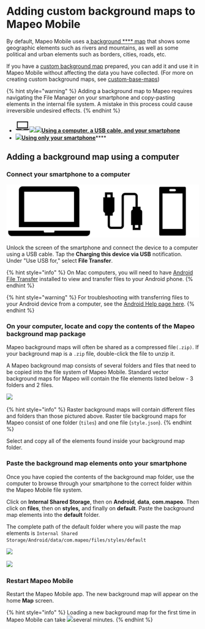 # Adding custom background maps to Mapeo Mobile

By default, Mapeo Mobile uses a[ ](../will-mapeo-work-out-of-the-box-for-me/default-base-map.md)[background **** map](../will-mapeo-work-out-of-the-box-for-me/default-base-map.md) that shows some geographic elements such as rivers and mountains, as well as some political and urban elements such as borders, cities, roads, etc.&#x20;

If you have a [custom background map](../customization-options/custom-base-maps/) prepared, you can add it and use it in Mapeo Mobile without affecting the data you have collected. (For more on creating custom background maps, see [custom-base-maps](../customization-options/custom-base-maps/ "mention"))

{% hint style="warning" %}
Adding a background map to Mapeo requires navigating the File Manager on your smartphone and copy-pasting elements in the internal file system. A mistake in this process could cause irreversible undesired effects.
{% endhint %}

* ****[![](../../.gitbook/assets/laptop-icon.png)****![](../../.gitbook/assets/USB\_cable.png)****![](../../.gitbook/assets/Smartphone\_icon.png)**Using a computer, a USB cable, and your smartphone**](adding-custom-base-maps-to-mapeo-mobile.md#a.-adding-the-base-map-using-a-computer)****
* [![](../../.gitbook/assets/Smartphone\_icon.png)**Using only your smartphone**](adding-custom-base-maps-to-mapeo-mobile.md#a.-adding-the-base-map-using-a-computer-1)****

## Adding a background map using a computer

### Connect your smartphone to a computer

![](../../.gitbook/assets/image.png)

Unlock the screen of the smartphone and connect the device to a computer using a USB cable. Tap the **Charging this device via USB** notification. Under "Use USB for," select **File Transfer**.

{% hint style="info" %}
On Mac computers, you will need to have [Android File Transfer](https://www.android.com/filetransfer/) installed to view and transfer files to your Android phone.
{% endhint %}

{% hint style="warning" %}
For troubleshooting with transferring files to your Android device from a computer, see the [Android Help page here](https://support.google.com/android/answer/9064445?hl=en#zippy=%2Cwindows-computer%2Cmac-computer%2Cchromebook).
{% endhint %}

### On your computer, locate and copy the contents of the Mapeo background map package

Mapeo background maps will often be shared as a compressed file`(.zip)`. If your background map is a `.zip` file, double-click the file to unzip it.

A Mapeo background map consists of several folders and files that need to be copied into the file system of Mapeo Mobile. Standard vector background maps for Mapeo will contain the file elements listed below - 3 folders and 2 files.

![](../../.gitbook/assets/Vector\_base\_map\_files.jpg)

{% hint style="info" %}
Raster background maps will contain different files and folders than those pictured above. Raster tile background maps for Mapeo consist of one folder (`tiles`) and one file (`style.json`).
{% endhint %}

Select and copy all of the elements found inside your background map folder.

### Paste the background map elements onto your smartphone

Once you have copied the contents of the background map folder, use the computer to browse through your smartphone to the correct folder within the Mapeo Mobile file system.&#x20;

Click on **Internal Shared Storage**, then on **Android**, **data**, **com.mapeo**. Then click on **files**, then on **styles,** and finally on **default**. Paste the background map elements into the **default** folder.&#x20;

The complete path of the default folder where you will paste the map elements is `Internal Shared Storage/Android/data/com.mapeo/files/styles/default`

![](../../.gitbook/assets/Mm\_Add\_base\_map\_via\_computer\_part1.jpg)

![](../../.gitbook/assets/Mm\_Add\_base\_map\_via\_computer\_part2.jpg)

### Restart Mapeo Mobile

Restart the Mapeo Mobile app. The new background map will appear on the home **Map** screen.&#x20;

{% hint style="info" %}
Loading a new background map for the first time in Mapeo Mobile can take ![](../../.gitbook/assets/watch\_time.png)several minutes.
{% endhint %}
